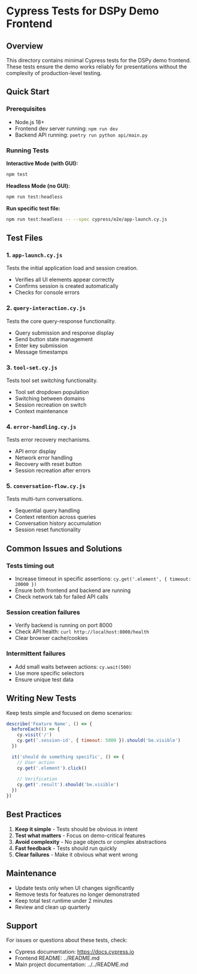 # Cypress Tests for DSPy Demo Frontend

## Overview
This directory contains minimal Cypress tests for the DSPy demo frontend. These tests ensure the demo works reliably for presentations without the complexity of production-level testing.

## Quick Start

### Prerequisites
- Node.js 18+
- Frontend dev server running: `npm run dev`
- Backend API running: `poetry run python api/main.py`

### Running Tests

**Interactive Mode (with GUI):**
```bash
npm test
```

**Headless Mode (no GUI):**
```bash
npm run test:headless
```

**Run specific test file:**
```bash
npm run test:headless -- --spec cypress/e2e/app-launch.cy.js
```

## Test Files

### 1. `app-launch.cy.js`
Tests the initial application load and session creation.
- Verifies all UI elements appear correctly
- Confirms session is created automatically
- Checks for console errors

### 2. `query-interaction.cy.js`
Tests the core query-response functionality.
- Query submission and response display
- Send button state management
- Enter key submission
- Message timestamps

### 3. `tool-set.cy.js`
Tests tool set switching functionality.
- Tool set dropdown population
- Switching between domains
- Session recreation on switch
- Context maintenance

### 4. `error-handling.cy.js`
Tests error recovery mechanisms.
- API error display
- Network error handling
- Recovery with reset button
- Session recreation after errors

### 5. `conversation-flow.cy.js`
Tests multi-turn conversations.
- Sequential query handling
- Context retention across queries
- Conversation history accumulation
- Session reset functionality

## Common Issues and Solutions

### Tests timing out
- Increase timeout in specific assertions: `cy.get('.element', { timeout: 20000 })`
- Ensure both frontend and backend are running
- Check network tab for failed API calls

### Session creation failures
- Verify backend is running on port 8000
- Check API health: `curl http://localhost:8000/health`
- Clear browser cache/cookies

### Intermittent failures
- Add small waits between actions: `cy.wait(500)`
- Use more specific selectors
- Ensure unique test data

## Writing New Tests

Keep tests simple and focused on demo scenarios:

```javascript
describe('Feature Name', () => {
  beforeEach(() => {
    cy.visit('/')
    cy.get('.session-id', { timeout: 5000 }).should('be.visible')
  })

  it('should do something specific', () => {
    // User action
    cy.get('.element').click()
    
    // Verification
    cy.get('.result').should('be.visible')
  })
})
```

## Best Practices

1. **Keep it simple** - Tests should be obvious in intent
2. **Test what matters** - Focus on demo-critical features
3. **Avoid complexity** - No page objects or complex abstractions
4. **Fast feedback** - Tests should run quickly
5. **Clear failures** - Make it obvious what went wrong

## Maintenance

- Update tests only when UI changes significantly
- Remove tests for features no longer demonstrated
- Keep total test runtime under 2 minutes
- Review and clean up quarterly

## Support

For issues or questions about these tests, check:
- Cypress documentation: https://docs.cypress.io
- Frontend README: ../README.md
- Main project documentation: ../../README.md